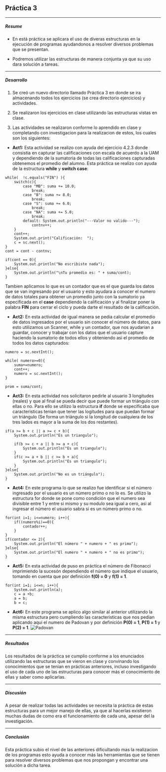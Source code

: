 ## Práctica 3
---
##### Resume
- En está práctica se aplicara el uso de diveras estructuras en la ejecución de programas ayudandonos a resolver diversos problemas que se presentan.

- Podremos utilizar las estructuras de manera conjunta ya que su uso dara solución a tareas.
---
##### Desarrollo
1. Se creó un nuevo directorio llamado Práctica 3 en donde se ira almacenando todos los ejercicios (se crea directorio ejercicios) y actividades.

2. Se realizaron los ejercicios en clase utilizando las estructuras vistas en clase. 

3. Las actividades se realizaron conforme lo aprendido en clase y completando con investigacion para la realizacion de estos, los cuales son los siguientes:
- **Act1:** Esta actividad se realizo con ayuda del ejercicio 4.2.3 donde consistia en capturar las calificaciones con escala de acuerdo a la UAM y dependiendo de la sumatoria de todas las calificaciones capturadas obtenemos el promedio del alumno.
Esta práctica se realizo con ayuda de la estructura **while** y **switch case**:
``` 
while(  !c.equals("FIN") ){
    switch(c){
        case "MB": suma += 10.0;
            break;
        case "B": suma += 8.0;
            break;
        case "S": suma += 6.0;
            break;
        case "NA": suma += 5.0;
            break;
        default: System.out.println("---Valor no valido---");
            contnv++;
    }       
    cont++; 
    System.out.print("Calificación:  ");
    c = sc.next();
}
cont = cont - contnv;
    
if(cont == 0){
    System.out.println("No escribiste nada");
}else{
    System.out.println("\nTu promedio es: " + suma/cont);
}
```
Tambien aplicamos lo que es un contador que es el que guarda los datos que se van ingresando por el usuario y esto ayudara a conocer el numero de datos totales para obtener un promedio junto con la sumatorio ya especificada en el **case** dependiendo la calificación y al finalizar poner la palabra **FIN** para cerrar el ciclo y pueda darte el resultado de la calificación.

- **Act2:** En esta actividad de igual manera se pedia calcular el promedio de datos ingresados por el usuario sin conocer el número de datos, para esto utilizamos un Scanner, while y un contador, que nos ayudarian a guardar, conocer y trabajar con los datos que el usuario capture haciendo la sumatorio de todos ellos y obteniendo asi el promedio de todos los datos capturados:
```
numero = sc.nextInt();
        
while( numero>=0){
    suma+=numero;
    cont++;
    numero = sc.nextInt();
}

prom = suma/cont;
```

- **Act3:** En esta actividad nos solicitaron pedirle al usuario 3 longitudes (reales) y que al final se pueda decir que puede formar un triángulo con ellas o no. Para ello se utilizo la estructura **if** donde se especificaba que caracteristicas tenian que tener las logitudes para que puedan formar un triángulo (Se forma un triángulo si la longitud de cualquiera de los tres lados es mayor a la suma de los dos restantes).
```
if(a >= b + c || a >= c + b){
    System.out.println("Es un triangulo");
            
    if(b >= c + a || b >= a + c){
        System.out.println("Es un triangulo");
    }
    if(c >= a + b || c >= b + a){
        System.out.println("Es un triangulo");
    }
}else{
    System.out.println("No es un triángulo");
}
```
- **Act4:** En este programa lo que se realizo fue identificar si el número ingresado por el usuario es un número primo o no lo es. Se utilizo la estructura for donde se pone como condición que el numero sea divisible entre 1 y entre si mismo y su modulo sea igual a cero, asi al ingresar el número el usuario sabra si es un número primo o no.
```
for(int i=1; i<=numero; i++){
    if((numero%i)==0){
        contador++;
    }
}
if(contador <= 2){
    System.out.println("El número " + numero + " es primo");
}else{
    System.out.println("El numero " + numero + " no es primo");
}
```

- **Act5:** En esta actividad de puso en práctica el número de Fibonacci imprimiendo la sucesón dependiendo el número que indique el usuario, tomando en cuenta que por definición **f(0) = 0** y **f(1) = 1**.
```
for(int i=1; i<=n; i++){
    System.out.println(a);
    c = a +b;
    a = b;
    b = c;
```

- **Act6:** En este programa se aplico algo similar al anterior utilizando la misma estructura pero cumpliendo las caracteristicas que nos pedian aplicando aqui el numero de Padovan y por definición **P(0) = 1**, **P(1) = 1** y **P(2) = 1**.
![Padovan](/assets/Padovan.png)
---
##### Resultados

Los resultados de la práctica se cumplio conforme a los enunciados utilizando las estructuras que se vieron en clase y convinando los conocimientos que se tenian en prácticas anteriores, incluso investigando el uso de cada uno de las estructuras para conocer más el conocimiento de ellas y saber como aplicarlas. 

---
##### Discusión

A pesar de realizar todas las actividades se necesita la práctica de estas estructuras para un mejor manejo de ellas, ya que al hacerlas existieron muchas dudas de como era el funcionamiento de cada una, apesar del la investigación.

---
##### Conclusión

Esta práctica subio el nivel de las anteriores dificultando mas la realizacion de los programas esto ayuda a conocer más las herramientas que se tienen para resolver diversos problemas que nos propongan y encontrar una solución a dicha tarea.